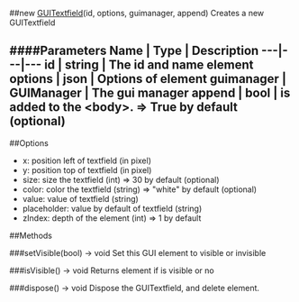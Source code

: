 ##new [GUITextfield](#)(id, options, guimanager, append)
Creates a new GUITextfield

####Parameters
Name | Type | Description
---|---|---
id | string | The id and name element
options | json | Options of element
guimanager | GUIManager | The gui manager
append | bool | is added to the &lt;body&gt;. =&gt; True by default (optional)
---

##Options

* x: position left of textfield (in pixel)
* y: position top of textfield (in pixel)
* size: size the textfield (int) =&gt; 30 by default (optional)
* color: color the textfield (string) =&gt; "white" by default (optional)
* value: value of textfield (string)
* placeholder: value by default of textfield (string)
* zIndex: depth of the element (int) =&gt; 1 by default

##Methods

###setVisible(bool) → void
Set this GUI element to visible or invisible

###isVisible() → void
Returns element if is visible or no

###dispose() → void
Dispose the GUITextfield, and delete element.
